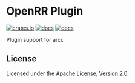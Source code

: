 # OpenRR Plugin

[![crates.io](https://img.shields.io/crates/v/openrr-plugin.svg)](https://crates.io/crates/openrr-plugin) [![docs](https://docs.rs/openrr-plugin/badge.svg)](https://docs.rs/openrr-plugin) [![docs](https://img.shields.io/badge/docs-main-blue)](https://openrr.github.io/openrr/openrr-plugin)

Plugin support for arci.

## License

Licensed under the [Apache License, Version 2.0](https://github.com/openrr/openrr/blob/main/LICENSE).
